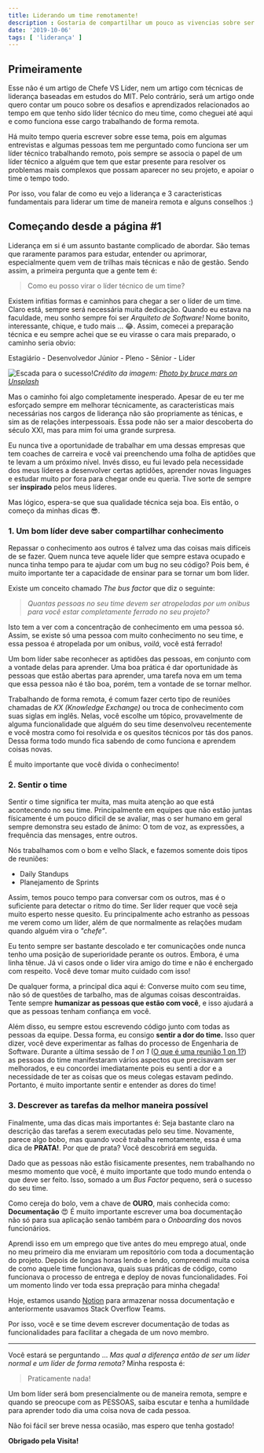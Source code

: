 ```yaml
---
title: Liderando um time remotamente!
description : Gostaria de compartilhar um pouco as vivencias sobre ser um líder técnico trabalhando remotamente.
date: '2019-10-06'
tags: [ 'liderança' ]
---
```


## Primeiramente

Esse não é um artigo de Chefe VS Líder, nem um artigo com técnicas de liderança baseadas em estudos do MIT.
Pelo contrário, será um artigo onde quero contar um pouco sobre os desafios e aprendizados relacionados ao tempo em que tenho sido líder técnico do meu time, como cheguei até aqui e como funciona esse cargo trabalhando de forma remota.

Há muito tempo queria escrever sobre esse tema, pois em algumas entrevistas e algumas pessoas tem me perguntado como funciona ser um líder técnico trabalhando remoto, pois sempre se associa o papel de um líder técnico a alguém que tem que estar presente para resolver os problemas mais complexos que possam aparecer no seu projeto, e apoiar o time o tempo todo.

Por isso, vou falar de como eu vejo a liderança e 3 caracteristicas fundamentais para liderar um time de maneira remota e alguns conselhos :)

## Começando desde a página #1

Liderança em si é um assunto bastante complicado de abordar. São temas que raramente paramos para estudar, entender ou aprimorar, especialmente quem vem de trilhas mais técnicas e não de gestão. Sendo assim, a primeira pergunta que a gente tem é:

> Como eu posso virar o líder técnico de um time?

Existem infitias formas e caminhos para chegar a ser o líder de um time. Claro está, sempre será necessária muita dedicação.
Quando eu estava na faculdade, meu sonho sempre foi ser *Arquiteto de Software!* Nome bonito, interessante, chique, e tudo mais ... 😂. Assim, comecei a preparação técnica e eu sempre achei que se eu virasse o cara mais preparado, o caminho seria obvio:

Estagiário - Desenvolvedor Júnior - Pleno - Sênior - Líder

![Escada para o sucesso!](/assets/happiness.jpg)*Crédito da imagem: [Photo by bruce mars on Unsplash](https://unsplash.com/photos/AndE50aaHn4)*

Mas o caminho foi algo completamente inesperado. Apesar de eu ter me esforçado sempre em melhorar técnicamente, as caracteristicas mais necessárias nos cargos de liderança não são propriamente as ténicas, e sim as de relações interpessoais. Essa pode não ser a maior descoberta do século XXI, mas para mim foi uma grande surpresa.

Eu nunca tive a oportunidade de trabalhar em uma dessas empresas que tem coaches de carreira e você vai preenchendo uma folha de aptidões que te levam a um próximo nível. Invés disso, eu fui levado pela necessidade dos meus líderes a desenvolver certas aptidões, aprender novas linguages e estudar muito por fora para chegar onde eu queria. Tive sorte de sempre ser **inspirado** pelos meus líderes.

Mas lógico, espera-se que sua qualidade técnica seja boa. Eis então, o começo da minhas dicas 😎.

### 1. Um bom líder deve saber compartilhar conhecimento

Repassar o conhecimento aos outros é talvez uma das coisas mais difíceis de se fazer. Quem nunca teve aquele líder que sempre estava ocupado e nunca tinha tempo para te ajudar com um bug no seu código? Pois bem, é muito importante ter a capacidade de ensinar para se tornar um bom líder.

Existe um conceito chamado *The bus factor* que diz o seguinte:

> *Quantas pessoas no seu time devem ser atropeladas por um onibus para você estar completamente ferrado no seu projeto?*

Isto tem a ver com a concentração de conhecimento em uma pessoa só. Assim, se existe só uma pessoa com muito conhecimento no seu time, e essa pessoa é atropelada por um onibus, *voilá*, você está ferrado!

Um bom líder sabe reconhecer as aptidões das pessoas, em conjunto com a vontade delas para aprender. Uma boa prática é dar oportunidade às pessoas que estão abertas para aprender, uma tarefa nova em um tema que essa pessoa não é tão boa, porém, tem a vontade de se tornar melhor.

Trabalhando de forma remota, é comum fazer certo tipo de reuniões chamadas de *KX (Knowledge Exchange)* ou troca de conhecimento com suas siglas em inglês. Nelas, você escolhe um tópico, provavelmente de alguma funcionalidade que alguém do seu time desenvolveu recentemente e você mostra como foi resolvida e os quesitos técnicos por tás dos panos. Dessa forma todo mundo fica sabendo de como funciona e aprendem coisas novas.

É muito importante que você divida o conhecimento!

### 2. Sentir o time

Sentir o time significa ter muita, mas muita atenção ao que está acontecendo no seu time. Principalmente em equipes que não estão juntas físicamente é um pouco dificil de se avaliar, mas o ser humano em geral sempre demonstra seu estado de ânimo: O tom de voz, as expressões, a frequência das mensages, entre outros.

Nós trabalhamos com o bom e velho Slack, e fazemos somente dois tipos de reuniões:

- Daily Standups
- Planejamento de Sprints

Assim, temos pouco tempo para conversar com os outros, mas é o suficiente para detectar o ritmo do time.
Ser líder requer que você seja muito esperto nesse quesito. Eu principalmente acho estranho as pessoas me verem como um líder, além de que normalmente as relações mudam quando alguém vira o *"chefe"*.

Eu tento sempre ser bastante descolado e ter comunicações onde nunca tenho uma posição de superioridade perante os outros. Embora, é uma linha tênue. Já vi casos onde o lider vira amigo do time e não é enchergado com respeito. Você deve tomar muito cuidado com isso!

De qualquer forma, a principal dica aqui é: Converse muito com seu time, não só de questões de tarbalho, mas de algumas coisas descontraidas. Tente sempre **humanizar as pessoas que estão com você**, e isso ajudará a que as pessoas tenham confiança em você.

Além disso, eu sempre estou escrevendo código junto com todas as pessoas da equipe. Dessa forma, eu consigo **sentir a dor do time.** Isso quer dizer, você deve experimentar as falhas do processo de Engenharia de Software. Durante a última sessão de *1 on 1* ([O que é uma reunião 1 on 1?](https://qulture.rocks/blog/como-fazer-uma-one-on-one-e-por-que/)) as pessoas do time manifestaram vários aspectos que precisavam ser melhorados, e eu concordei imediatamente pois eu senti a dor e a necessidade de ter as coisas que os meus colegas estavam pedindo. Portanto, é muito importante sentir e entender as dores do time!

### 3. Descrever as tarefas da melhor maneira possível

Finalmente, uma das dicas mais importantes é: Seja bastante claro na descrição das tarefas a serem executadas pelo seu time.
Novamente, parece algo bobo, mas quando você trabalha remotamente, essa é uma dica de **PRATA!**. Por que de prata? Você descobrirá em seguida.

Dado que as pessoas não estão fisicamente presentes, nem trabalhando no mesmo momento que você, é muito importante que todo mundo entenda o que deve ser feito. Isso, somado a um *Bus Factor* pequeno, será o sucesso do seu time.

Como cereja do bolo, vem a chave de **OURO**, mais conhecida como: **Documentação** 😍
É muito importante escrever uma boa documentação não só para sua aplicação senão também para o *Onboarding* dos novos funcionários.

Aprendi isso em um emprego que tive antes do meu emprego atual, onde no meu primeiro dia me enviaram um repositório com toda a documentação do projeto. Depois de longas horas lendo e lendo, compreendi muita coisa de como aquele time funcionava, quais suas práticas de código, como funcionava o processo de entrega e deploy de novas funcionalidades. Foi um momento lindo ver toda essa prepração para minha chegada!

Hoje, estamos usando [Notion](https://www.notion.so/) para armazenar nossa documentação e anteriormente usavamos Stack Overflow Teams.

Por isso, você e se time devem escrever documentação de todas as funcionalidades para facilitar a chegada de um novo membro.

---

Você estará se perguntando ... *Mas qual a diferença então de ser um líder normal e um líder de forma remota?*
Minha resposta é:

> Praticamente nada!

Um bom líder será bom presencialmente ou de maneira remota, sempre e quando se preocupe com as PESSOAS, saiba escutar e tenha a humildade para aprender todo dia uma coisa nova de cada pessoa.

Não foi fácil ser breve nessa ocasião, mas espero que tenha gostado!

**Obrigado pela Visita!**